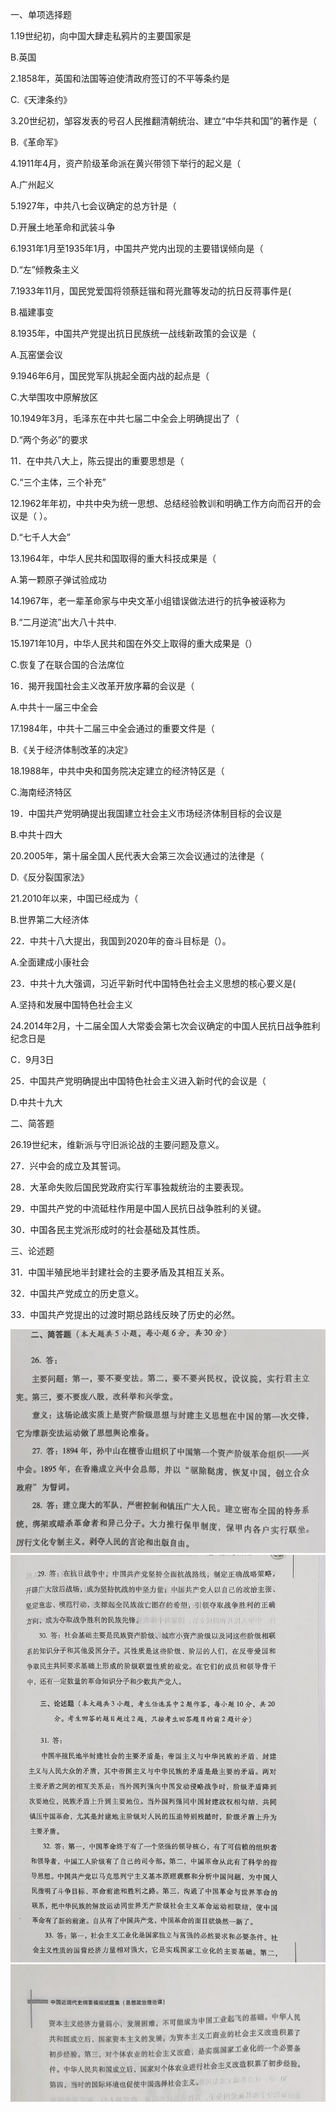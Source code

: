 ﻿一、单项选择题

1\.19世纪初，向中国大肆走私鸦片的主要国家是

B.英国 

2\.1858年，英国和法国等迫使清政府签订的不平等条约是

C.《天津条约》

3\.20世纪初，邹容发表的号召人民推翻清朝统治、建立“中华共和国”的著作是（

B.《革命军》

4\.1911年4月，资产阶级革命派在黄兴带领下举行的起义是（

A.广州起义

5\.1927年，中共八七会议确定的总方针是（

D.开展土地革命和武装斗争

6\.1931年1月至1935年1月，中国共产党内出现的主要错误倾向是（

D.“左”倾教条主义

7\.1933年11月，国民党爱国将领蔡廷锴和蒋光鼐等发动的抗日反蒋事件是(

B.福建事变 

8\.1935年，中国共产党提出抗日民族统一战线新政策的会议是（

A.瓦窑堡会议

9\.1946年6月，国民党军队挑起全面内战的起点是（

C.大举围攻中原解放区

10\.1949年3月，毛泽东在中共七届二中全会上明确提出了（

D.“两个务必”的要求

11．在中共八大上，陈云提出的重要思想是（

C.“三个主体，三个补充” 

12\.1962年年初，中共中央为统一思想、总结经验教训和明确工作方向而召开的会议是（ ）。

D.“七千人大会” 

13\.1964年，中华人民共和国取得的重大科技成果是（

A.第一颗原子弹试验成功

14\.1967年，老一辈革命家与中央文革小组错误做法进行的抗争被诬称为

B.“二月逆流”出大八十共中.

15\.1971年10月，中华人民共和国在外交上取得的重大成果是（）

C.恢复了在联合国的合法席位

16．揭开我国社会主义改革开放序幕的会议是（

A.中共十一届三中全会

17\.1984年，中共十二届三中全会通过的重要文件是（

B.《关于经济体制改革的决定》

18\.1988年，中共中央和国务院决定建立的经济特区是（

C.海南经济特区

19．中国共产党明确提出我国建立社会主义市场经济体制目标的会议是

B.中共十四大 

20\.2005年，第十届全国人民代表大会第三次会议通过的法律是（

D.《反分裂国家法》

21\.2010年以来，中国已经成为（

B.世界第二大经济体

22．中共十八大提出，我国到2020年的奋斗目标是（）。

A.全面建成小康社会

23．中共十九大强调，习近平新时代中国特色社会主义思想的核心要义是(

A.坚持和发展中国特色社会主义 

24\.2014年2月，十二届全国人大常委会第七次会议确定的中国人民抗日战争胜利纪念日是

C．9月3日

25．中国共产党明确提出中国特色社会主义进入新时代的会议是（

D.中共十九大

二、简答题

26\.19世纪末，维新派与守旧派论战的主要问题及意义。

27．兴中会的成立及其誓词。

28．大革命失败后国民党政府实行军事独裁统治的主要表现。

29．中国共产党的中流砥柱作用是中国人民抗日战争胜利的关键。

30．中国各民主党派形成时的社会基础及其性质。

三、论述题

31．中国半殖民地半封建社会的主要矛盾及其相互关系。

32．中国共产党成立的历史意义。

33．中国共产党提出的过渡时期总路线反映了历史的必然。

![](2d/1.jpg)
![](2d/2.jpg)
![](2d/3.jpg)
